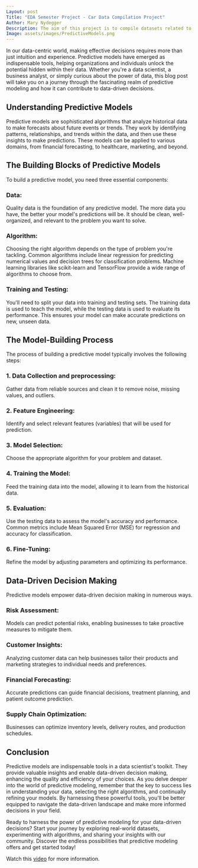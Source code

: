```yaml
---
Layout: post
Title: "EDA Semester Project - Car Data Compilation Project"
Author: Mary Nydegger
Description: The aim of this project is to compile datasets related to automobiles. This involves gathering information on car prices (MSRP - Manufacturer's Suggested Retail Price) and mapping each car brand to its respective country of origin. How does the country of origin influence car pricing and market preferences?
Image: assets/images/PredictiveModels.png
---
```



In our data-centric world, making effective decisions requires more than just intuition and experience. Predictive models have emerged as indispensable tools, helping organizations and individuals unlock the potential hidden within their data. Whether you're a data scientist, a business analyst, or simply curious about the power of data, this blog post will take you on a journey through the fascinating realm of predictive modeling and how it can contribute to data-driven decisions.   



## Understanding Predictive Models 

Predictive models are sophisticated algorithms that analyze historical data to make forecasts about future events or trends. They work by identifying patterns, relationships, and trends within the data, and then use these insights to make predictions. These models can be applied to various domains, from financial forecasting, to healthcare, marketing, and beyond.   




## The Building Blocks of Predictive Models

To build a predictive model, you need three essential components:

### Data:
Quality data is the foundation of any predictive model. The more data you have, the better your model's predictions will be. It should be clean, well-organized, and relevant to the problem you want to solve. 
### Algorithm: 
Choosing the right algorithm depends on the type of problem you're tackling. Common algorithms include linear regression for predicting numerical values and decision trees for classification problems. Machine learning libraries like scikit-learn and TensorFlow provide a wide range of algorithms to choose from. 
### Training and Testing:
You'll need to split your data into training and testing sets. The training data is used to teach the model, while the testing data is used to evaluate its performance. This ensures your model can make accurate predictions on new, unseen data.   




## The Model-Building Process 

The process of building a predictive model typically involves the following steps:

### 1. Data Collection and preprocessing: 
Gather data from reliable sources and clean it to remove noise, missing values, and outliers. 
### 2. Feature Engineering:
Identify and select relevant features (variables) that will be used for prediction. 
### 3. Model Selection:
Choose the appropriate algorithm for your problem and dataset.
### 4. Training the Model:
Feed the training data into the model, allowing it to learn from the historical data. 
### 5. Evaluation:
Use the testing data to assess the model's accuracy and performance. Common metrics include Mean Squared Error (MSE) for regression and accuracy for classification. 
### 6. Fine-Tuning:
Refine the model by adjusting parameters and optimizing its performance.   




## Data-Driven Decision Making 

Predictive models empower data-driven decision making in numerous ways. 

### Risk Assessment:
Models can predict potential risks, enabling businesses to take proactive measures to mitigate them. 
### Customer Insights:
Analyzing customer data can help businesses tailor their products and marketing strategies to individual needs and preferences. 
### Financial Forecasting:
Accurate predictions can guide financial decisions, treatment planning, and patient outcome prediction.
### Supply Chain Optimization:
Businesses can optimize inventory levels, delivery routes, and production schedules.   




## Conclusion 

Predictive models are indispensable tools in a data scientist's toolkit. They provide valuable insights and enable data-driven decision making, enhancing the quality and efficiency of your choices. As you delve deeper into the world of predictive modeling, remember that the key to success lies in understanding your data, selecting the right algorithms, and continually refining your models. By harnessing these powerful tools, you'll be better equipped to navigate the data-driven landscape and make more informed decisions in your field. 

Ready to harness the power of predictive modeling for your data-driven decisions? 
Start your journey by exploring real-world datasets, experimenting with algorithms, and sharing your insights with our community. Discover the endless possibilities that predictive modeling offers and get started today! 

Watch this [video](https://www.youtube.com/watch?v=JOArz7wggkQ) for more information. 


